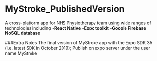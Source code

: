 # MyStroke_PublishedVersion
A cross-platform app for NHS Physiotherapy team using wide ranges of technologies including 
  -**React Native** 
  -**Expo toolkit**
  -**Google Firebase NoSQL database**

###Extra Notes
The final version of MyStroke app with the Expo SDK 35 (i.e. latest SDK in October 2019); Publish on expo server under the user name MyStroke
